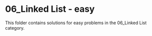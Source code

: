 # 06_Linked List - easy
This folder contains solutions for easy problems in the 06_Linked List category.
